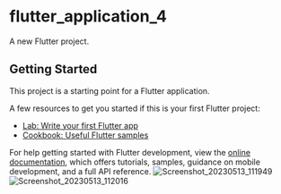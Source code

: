 # flutter_application_4

A new Flutter project.

## Getting Started

This project is a starting point for a Flutter application.

A few resources to get you started if this is your first Flutter project:

- [Lab: Write your first Flutter app](https://docs.flutter.dev/get-started/codelab)
- [Cookbook: Useful Flutter samples](https://docs.flutter.dev/cookbook)

For help getting started with Flutter development, view the
[online documentation](https://docs.flutter.dev/), which offers tutorials,
samples, guidance on mobile development, and a full API reference.
![Screenshot_20230513_111949](https://github.com/abdallaheg/BMI/assets/117512320/3846a88e-fc8a-4fd9-87aa-f52e1c2ce4e1)
![Screenshot_20230513_112016](https://github.com/abdallaheg/BMI/assets/117512320/55f1b41d-ddd4-485d-8114-e2f11e1b65e1)
